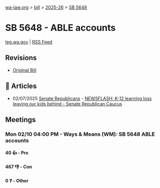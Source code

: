 [wa-law.org](/) > [bill](/bill/) > [2025-26](/bill/2025-26/) > [SB 5648](/bill/2025-26/sb/5648/)

# SB 5648 - ABLE accounts
[leg.wa.gov](https://app.leg.wa.gov/billsummary?BillNumber=5648&Year=2025&Initiative=false) | [RSS Feed](./rss.xml)

## Revisions
* [Original Bill](1/)

## 📰 Articles
* 02/07/2025 [Senate Republicans](/org/senate_republicans/) - [NEWSFLASH: K-12 learning loss leaving our kids behind - Senate Republican Caucus](https://src.wastateleg.org/blog/newsflash-k-12-learning-loss-leaving-kids-behind/#:~:text=SB%205648)

## Meetings
### Mon 02/10 04:00 PM - Ways & Means (WM): SB 5648 ABLE accounts
#### 40 👍 - Pro

#### 467 👎 - Con

#### 0 ❓ - Other
